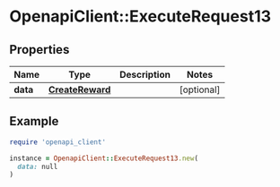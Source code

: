 # OpenapiClient::ExecuteRequest13

## Properties

| Name | Type | Description | Notes |
| ---- | ---- | ----------- | ----- |
| **data** | [**CreateReward**](CreateReward.md) |  | [optional] |

## Example

```ruby
require 'openapi_client'

instance = OpenapiClient::ExecuteRequest13.new(
  data: null
)
```

